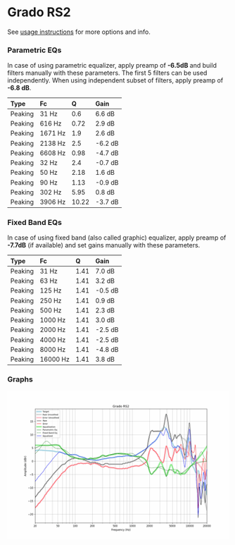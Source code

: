 # Grado RS2
See [usage instructions](https://github.com/jaakkopasanen/AutoEq#usage) for more options and info.

### Parametric EQs
In case of using parametric equalizer, apply preamp of **-6.5dB** and build filters manually
with these parameters. The first 5 filters can be used independently.
When using independent subset of filters, apply preamp of **-6.8 dB**.

| Type    | Fc      |     Q | Gain    |
|:--------|:--------|:------|:--------|
| Peaking | 31 Hz   |  0.6  | 6.6 dB  |
| Peaking | 616 Hz  |  0.72 | 2.9 dB  |
| Peaking | 1671 Hz |  1.9  | 2.6 dB  |
| Peaking | 2138 Hz |  2.5  | -6.2 dB |
| Peaking | 6608 Hz |  0.98 | -4.7 dB |
| Peaking | 32 Hz   |  2.4  | -0.7 dB |
| Peaking | 50 Hz   |  2.18 | 1.6 dB  |
| Peaking | 90 Hz   |  1.13 | -0.9 dB |
| Peaking | 302 Hz  |  5.95 | 0.8 dB  |
| Peaking | 3906 Hz | 10.22 | -3.7 dB |

### Fixed Band EQs
In case of using fixed band (also called graphic) equalizer, apply preamp of **-7.7dB**
(if available) and set gains manually with these parameters.

| Type    | Fc       |    Q | Gain    |
|:--------|:---------|:-----|:--------|
| Peaking | 31 Hz    | 1.41 | 7.0 dB  |
| Peaking | 63 Hz    | 1.41 | 3.2 dB  |
| Peaking | 125 Hz   | 1.41 | -0.5 dB |
| Peaking | 250 Hz   | 1.41 | 0.9 dB  |
| Peaking | 500 Hz   | 1.41 | 2.3 dB  |
| Peaking | 1000 Hz  | 1.41 | 3.0 dB  |
| Peaking | 2000 Hz  | 1.41 | -2.5 dB |
| Peaking | 4000 Hz  | 1.41 | -2.5 dB |
| Peaking | 8000 Hz  | 1.41 | -4.8 dB |
| Peaking | 16000 Hz | 1.41 | 3.8 dB  |

### Graphs
![](./Grado%20RS2.png)